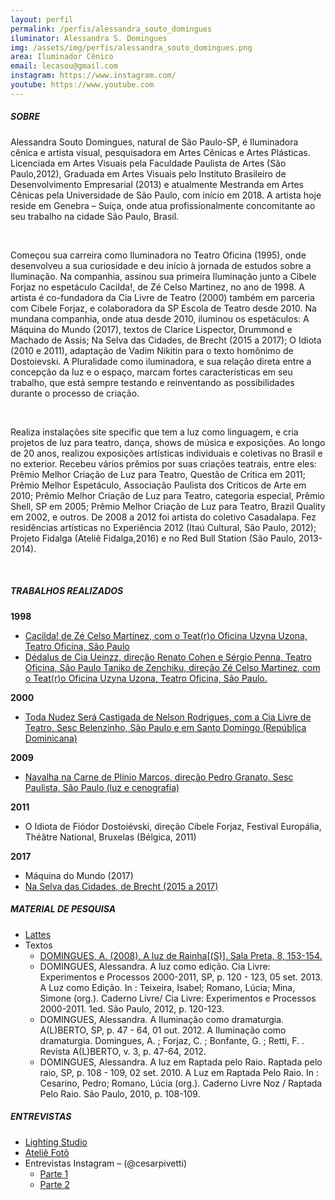 ```yaml
---
layout: perfil
permalink: /perfis/alessandra_souto_domingues
iluminator: Alessandra S. Domingues
img: /assets/img/perfis/alessandra_souto_domingues.png
area: Iluminador Cênico
email: lecasou@gmail.com
instagram: https://www.instagram.com/
youtube: https://www.youtube.com
---
```


##### **SOBRE**

Alessandra Souto Domingues, natural de São Paulo-SP, é Iluminadora cênica e artista visual, pesquisadora em Artes Cênicas e Artes Plásticas. Licenciada em Artes Visuais pela Faculdade Paulista de Artes (São Paulo,2012), Graduada em Artes Visuais pelo Instituto Brasileiro de Desenvolvimento Empresarial (2013) e atualmente Mestranda em Artes Cênicas pela Universidade de São Paulo, com início em 2018. A artista hoje reside em Genebra – Suíça, onde atua profissionalmente concomitante ao seu trabalho na cidade São Paulo, Brasil.

<br>

Começou sua carreira como Iluminadora no Teatro Oficina (1995), onde desenvolveu a sua curiosidade e deu início à jornada de estudos sobre a Iluminação. Na companhia, assinou sua primeira Iluminação junto a Cibele Forjaz no espetáculo Cacilda!, de Zé Celso Martinez, no ano de 1998. A artista é co-fundadora da Cia Livre de Teatro (2000) também em parceria com Cibele Forjaz, e colaboradora da SP Escola de Teatro desde 2010. Na mundana companhia, onde atua desde 2010, iluminou os espetáculos: A Máquina do Mundo (2017), textos de Clarice Lispector, Drummond e Machado de Assis; Na Selva das Cidades, de Brecht (2015 a 2017); O Idiota (2010 e 2011), adaptação de Vadim Nikitin para o texto homônimo de Dostoievski. A Pluralidade como iluminadora, e sua relação direta entre a concepção da luz e o espaço, marcam fortes características em seu trabalho, que está sempre testando e reinventando as possibilidades durante o processo de criação.

<br>

Realiza instalações site specific que tem a luz como linguagem, e cria projetos de luz para teatro, dança, shows de música e exposições. Ao longo de 20 anos, realizou exposições artísticas individuais e coletivas no Brasil e no exterior. Recebeu vários prêmios por suas criações teatrais, entre eles: Prêmio Melhor Criação de Luz para Teatro, Questão de Crítica em 2011; Prêmio Melhor Espetáculo, Associação Paulista dos Críticos de Arte em 2010; Prêmio Melhor Criação de Luz para Teatro, categoria especial, Prêmio Shell, SP em 2005; Prêmio Melhor Criação de Luz para Teatro, Brazil Quality em 2002, e outros.  De 2008 a 2012 foi artista do coletivo Casadalapa. Fez residências artísticas no Experiência 2012 (Itaú Cultural, São Paulo, 2012); Projeto Fidalga (Ateliê Fidalga,2016) e no Red Bull Station (São Paulo, 2013-2014).

<br>

##### **TRABALHOS REALIZADOS**

**1998**

- [Cacilda! de Zé Celso Martinez, com o Teat(r)o Oficina Uzyna Uzona, Teatro Oficina, São Paulo](https://www.lauravinci.com.br/cacilda-1998)
- [Dédalus de Cia Ueinzz, direção Renato Cohen e Sérgio Penna, Teatro Oficina, São Paulo Taniko de Zenchiku, direção Zé Celso Martinez, com o Teat(r)o Oficina Uzyna Uzona, Teatro Oficina, São Paulo.](http://enciclopedia.itaucultural.org.br/evento392046/dedalus)

**2000**

- [Toda Nudez Será Castigada de Nelson Rodrigues, com a Cia Livre de Teatro, Sesc Belenzinho, São Paulo e em Santo Domingo (República Dominicana)](http://enciclopedia.itaucultural.org.br/evento391725/toda-nudez-sera-castigada)

**2009**

- [Navalha na Carne de Plínio Marcos, direção Pedro Granato, Sesc Paulista, São Paulo (luz e cenografia)](https://alessandradomingues.wordpress.com/artes-visuais/portfolio/)

**2011**

- O Idiota de Fiódor Dostoiévski, direção Cibele Forjaz, Festival Europália, Théâtre National, Bruxelas (Bélgica, 2011)

**2017**

- Máquina do Mundo (2017)
- [Na Selva das Cidades, de Brecht (2015 a 2017)](https://alessandradomingues.wordpress.com/artes-cenicas-2/)

##### **MATERIAL DE PESQUISA**

* [Lattes](http://buscatextual.cnpq.br/buscatextual/visualizacv.do?id=K8835434E6)
* Textos
  - [DOMINGUES, A. (2008). A luz de Rainha[(S)]. Sala Preta, 8, 153-154.](https://doi.org/10.11606/issn.2238-3867.v8i0p153-154)
  - DOMINGUES, Alessandra. A luz como edição. Cia Livre: Experimentos e Processos 2000-2011, SP, p. 120 - 123, 05 set. 2013. A Luz como Edição. In : Teixeira, Isabel; Romano, Lúcia; Mina, Simone (org.). Caderno Livre/ Cia Livre: Experimentos e Processos 2000-2011. 1ed. São Paulo, 2012, p. 120-123.
  - DOMINGUES, Alessandra. A Iluminação como dramaturgia. A(L)BERTO, SP, p. 47 - 64, 01 out. 2012. A Iluminação como dramaturgia. Domingues, A. ; Forjaz, C. ; Bonfante, G. ; Retti, F. . Revista A(L)BERTO, v. 3, p. 47-64, 2012.
  - DOMINGUES, Alessandra. A luz em Raptada pelo Raio. Raptada pelo raio, SP, p. 108 - 109, 02 set. 2010. A Luz em Raptada Pelo Raio. In : Cesarino, Pedro; Romano, Lúcia (org.). Caderno Livre Noz / Raptada Pelo Raio. São Paulo, 2010, p. 108-109.

##### **ENTREVISTAS**

* [Lighting Studio](https://www.youtube.com/watch?v=tpZ8STChpUI)
* [Ateliê Fotô](https://vimeo.com/75413378)
* Entrevistas Instagram – (@cesarpivetti)
  - [Parte 1](https://www.instagram.com/tv/CAOIuuqDENc/)
  - [Parte 2](https://www.instagram.com/tv/CAOO8eADEqf/)
